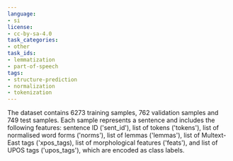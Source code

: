 ```yaml
---
language:
- si
license:
- cc-by-sa-4.0
task_categories:
- other
task_ids:
- lemmatization
- part-of-speech
tags:
- structure-prediction
- normalization
- tokenization
---
```

The dataset contains 6273 training samples, 762 validation samples and 749 test samples. 
Each sample represents a sentence and includes the following features: sentence ID ('sent\_id'), 
list of tokens ('tokens'), list of normalised word forms ('norms'), list of lemmas ('lemmas'), 
list of Multext-East tags ('xpos\_tags), list of morphological features ('feats'), 
and list of UPOS tags ('upos\_tags'), which are encoded as class labels.